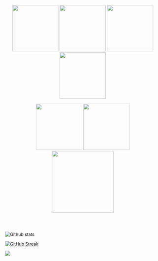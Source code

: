 <br>
<br>

<p align="center">
  <img src="https://media.giphy.com/media/XAxylRMCdpbEWUAvr8/giphy.gif" width="150">
  <img src="https://media.giphy.com/media/fsEaZldNC8A1PJ3mwp/giphy.gif" width="150">
  <img src="https://media.giphy.com/media/Sr8xDpMwVKOHUWDVRD/giphy.gif" width="150">
  <img src="https://media3.giphy.com/media/ln7z2eWriiQAllfVcn/200w.webp" width="150">
  <br>
  <br>
  <img src="https://media.giphy.com/media/V8y1y1FzxDETVUtQE4/giphy.gif" width="150">
  <img src="https://media.giphy.com/media/KzJkzjggfGN5Py6nkT/giphy.gif" width="150">
  <img src="https://media.giphy.com/media/fA8LPNo91PdgTxRMOo/giphy.gif" width="200">
  
  </p>
 
                                                                               
<br>
<br>


                                                                              

![Github stats](https://github-readme-stats.vercel.app/api?username=shilakumari2606)



[![GitHub Streak](https://github-readme-streak-stats.herokuapp.com/?user=shilakumari2606&currStreakNum=2FD3EB&fire=pink&sideLabels=F00&theme=nightowl)](https://git.io/streak-stats)       
         
</p>

</code>

![](https://komarev.com/ghpvc/?username=shilakumari2606&color=red)
